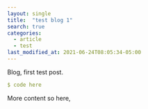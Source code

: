 ```yaml
---
layout: single
title:  "test blog 1"
search: true
categories: 
  - article
  - test
last_modified_at: 2021-06-24T08:05:34-05:00
---
```


Blog, first test post.

```yaml
$ code here
```
More content so here,